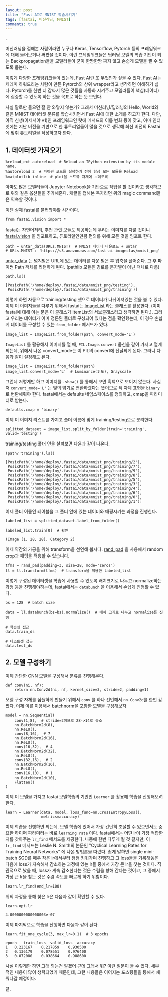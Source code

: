 ```yaml
---
layout: post
title: "Fast AI로 MNIST 학습시키기"
tags: [fastai, 머신러닝, MNIST]
comments: true
---
```


.

머신러닝을 접해본 사람이라면 누구나 Keras, Tensorflow, Pytorch 등의 프레임워크에 대해 들어보거나 써봤을 것이다. 이런 프레임워크들은 딥러닝 모델의 학습 기반이 되는 Backpropagation들을 모델러들이 굳이 한땀한땀 짜지 않고 손쉽게 모델을 짤 수 있도록 돕는다. 

이렇게 다양한 프레임워크들이 있는데, Fast AI란 또 무엇인가 싶을 수 있다. Fast AI는 제레미 하워드라는 사람이 만든 Pytorch의 상위 wrapper라고 생각하면 이해하기 쉽다. Pytorch를 한번 더 감싸서 많은 것들을 자동화 시켜주고 모델러들이 핵심(데이터)에 집중할 수 있도록 하는 것을 목표로 하는 듯 보인다.

사실 말로만 들으면 잘 안 와닿지 않는가? 그래서 머신러닝/딥러닝의 Hello, World와 같은 MNIST 데이터셋 분류를 학습시키면서 Fast AI에 대한 소개를 하고자 한다. 다만, 아직 신생(이제서야 v1)인 프레임워크인 탓에 메서드의 이름 변화 등이 잦고, 아마 인터넷에는 지난 버전을 기반으로 한 튜토리얼들이 많을 것으로 생각해 최신 버전의 Fastai에 맞춰 튜토리얼을 작성하고자 한다.

## 1. 데이터셋 가져오기

    %reload_ext autoreload  # Reload an IPython extension by its module name.
    %autoreload 2  # 파이썬 코드를 실행하기 전에 항상 모든 모듈을 Reload
    %matplotlib inline  # plot을 노트북 자체에 보이도록

아마도 많은 모델러들이 Jupyter Notebook을 기반으로 작업을 할 것이라고 생각하므로 위와 같은 옵션들을 추가해준다. 캐글을 접해본 독자라면 위의 magic command들은 익숙할 것이다. 

이젠 실제 fastai를 불러와야할 시간이다.

    from fastai.vision import *

fastai는 자연어처리, 추천 관련 모듈도 제공하는데 우리는 이미지를 다룰 것이니 [fastai.vision](http://fastai.vision) 을 임포트하고, 튜토리얼인만큼 편의를 위해 모든 것을 임포트 한다.

    path = untar_data(URLs.MNIST)  # MNIST 데이터 다운로드 + untar
    # URLs.MNIST : 'https://s3.amazonaws.com/fast-ai-imageclas/mnist_png'

[untar_data](https://s3.amazonaws.com/fast-ai-imageclas/mnist_png) 는 넘겨받은 URL에 있는 데이터를 다운 받은 후 압축을 풀어준다. 그 후 파이썬 Path 객체를 리턴하게 된다. (pathlib 모듈은 경로를 문자열이 아닌 객체로 다룸)

    path.ls()
    
    [PosixPath('/home/deploy/.fastai/data/mnist_png/testing'),
     PosixPath('/home/deploy/.fastai/data/mnist_png/training')]

이렇게 하면 자동으로 training/testing 셋으로 데이터가 나뉘어져있는 것을 볼 수 있다. 이제 이 이미지들을 다루기 위해서 fastai는 [ImageList](https://docs.fast.ai/vision.data.html#ImageList) 라는 클래스를 활용한다. (이미 fastai에 대해 아는 분은 이 클래스가 ItemList의 서브클래스라고 생각하면 된다.). 그리고 우리는 데이터가 이미 정돈된 폴더로 구성되어 있다는 점을 확인했는데, 이 경우 손쉽게 데이터를 구성할 수 있는 `from_folder` 메서드가 있다.

    image_list = ImageList.from_folder(path, convert_mode='L')

`ImageList` 를 활용해서 이미지를 열 때, `PIL.Image.convert` 옵션을 같이 가지고 열게 되는데, 위에서 나온 convert_mode는 이 PIL의 convert에 전달되게 된다. 그러니 다음과 같이 설정해도 된다.

    image_list = ImageList.from_folder(path)
    image_list.convert_mode='L'  # Luminance(휘도), Grayscale

그런데 저렇게만 하고 이미지를 `.show()` 를 통해서 보면 흑백으로 보이지 않는다. 사실 저 `convert_mode='L'` 는 빛의 밝기로 변환하겠다는 뜻이므로 색 자체 표현을 `binary` 로 변환해줘야 한다. fastai에서는 defaults 네임스페이스를 정의하고, cmap을 파라미터로 받는다. 

    defaults.cmap = 'binary'

이제 이 이미지 리스트를 가지고 폴더 이름에 맞게 training/testing으로 분리한다.

    splitted_dataset = image_list.split_by_folder(train='training', valid='testing')

training/testing 폴더 안을 살펴보면 다음과 같이 나온다.

    (path/'training').ls()
    
    [PosixPath('/home/deploy/.fastai/data/mnist_png/training/2'),
     PosixPath('/home/deploy/.fastai/data/mnist_png/training/7'),
     PosixPath('/home/deploy/.fastai/data/mnist_png/training/9'),
     PosixPath('/home/deploy/.fastai/data/mnist_png/training/8'),
     PosixPath('/home/deploy/.fastai/data/mnist_png/training/5'),
     PosixPath('/home/deploy/.fastai/data/mnist_png/training/3'),
     PosixPath('/home/deploy/.fastai/data/mnist_png/training/4'),
     PosixPath('/home/deploy/.fastai/data/mnist_png/training/6'),
     PosixPath('/home/deploy/.fastai/data/mnist_png/training/0'),
     PosixPath('/home/deploy/.fastai/data/mnist_png/training/1')]

이제 폴더 이름인 레이블을 그 폴더 안에 있는 데이터와 매핑시키는 과정을 진행한다.

    labeled_list = splitted_dataset.label_from_folder()
    
    labeled_list.train[0]  # 확인
    
    (Image (1, 28, 28), Category 2)

이제 약간의 가공을 위해 transform을 선언해 봅시다. [rand_pad](https://docs.fast.ai/vision.transform.html#rand_pad) 을 사용해서 random crop과 패딩을 적용할 수 있습니다. 

    tfms = rand_pad(padding=3, size=28, mode='zeros')
    ll = ll.transform(tfms)  # transform을 적용한 labeled_list

이렇게 구성된 데이터셋을 학습에 사용할 수 있도록 배치크기로 나누고 normalize하는 과정 등을 진행해야하는데, fastai에서는 `databunch` 을 이용해서 손쉽게 진행할 수 있다.

    bs = 128  # batch size
    
    data = ll.databunch(bs=bs).normalize()  # 배치 크기로 나누고 normalize를 진행
    
    # 학습셋 접근
    data.train_ds
    
    # 테스트셋 접근
    data.test_ds

## 2. 모델 구성하기

이제 간단한 CNN 모델을 구성해서 분류를 진행해본다.

    def conv(ni, nf):
        return nn.Conv2d(ni, nf, kernel_size=3, stride=2, padding=1)

모델 구성 자체를 심플하게 만들기 위해서 `conv` 를 하나 선언해서 `nn.Conv2d`를 한번 감쌌다. 이제 이를 이용해서 [batchnorm](https://pytorch.org/docs/stable/nn.html)을 포함한 모델을 구성해보자

    model = nn.Sequential(
        conv(1,8),  # stride=2이므로 28->14로 축소
        nn.BatchNorm2d(8),
        nn.ReLU(),
        conv(8,16),  # 7
        nn.BatchNorm2d(16),
        nn.ReLU(),
        conv(16,32),  # 4
        nn.BatchNorm2d(32),
        nn.ReLU(),
        conv(32,16),  # 2
        nn.BatchNorm2d(16),
        nn.ReLU(),
        conv(16,10),  # 1
        nn.BatchNorm2d(10),
        Flatten()
    )

이제 이 모델을 가지고 fastai 모델학습의 기반인 `Learner` 를 활용해 학습을 진행해보려 한다.

    learn = Learner(data, model, loss_func=nn.CrossEntropyLoss(),
                    metrics=accuracy)

이제 학습을 진행하면 되는데, 모델 학습에 있어서 가장 간단히 조절할 수 있으면서도 중요한 하이퍼 파라미터는 바로 `learning rate` 이다. fastai에서는 어떤 lr이 가장 적합한지를 찾아주는 `lr_find` 메서드를 제공한다. 나중에 한번 다루게 될 것 같지만, 이 `lr_find` 메서드는 Leslie N. Smith의 논문인 "Cyclical Learning Rates for Training Neural Networks" 에 나온 방법론을 따랐다. 쉽게 말하면 single mini-batch SGD를 매우 작은 lr에서부터 점점 키워가며 진행하고 그 loss들을 기록해놓은 다음에 loss가 지속해서 감소하는 과정에 있는 lr들 중에서 가장 큰 lr을 찾는 것이다. 직관적으로 봤을 때, loss가 계속 감소한다는 것은 수렴을 향해 간다는 것이고, 그 중에서 가장 큰 lr을 찾는 것은 수렴 속도를 빠르게 하기 위함이다.

    learn.lr_find(end_lr=100)

위의 과정을 통해 찾은 lr은 다음과 같이 확인할 수 있다.

    learn.opt.lr
    
    4.0000000000000003e-07

이제 마지막으로 학습을 진행하면 다음과 같이 된다.

    learn.fit_one_cycle(3, max_lr=0.1)  # 3 epochs
    
    epoch	train_loss	valid_loss	accuracy
    1	0.223167	0.217859	0.930500
    2	0.136179	0.078651	0.976400
    3	0.072080	0.038664	0.988600

사실 이렇게만 하면 그래 되는건 알겠어 근데 그래서 뭐? 이런 질문이 들 수 있다. 세부적인 내용이 많이 생략되었기 때문인데, 그런 내용들은 이어지는 포스팅들을 통해서 채워나갈 예정이다.

끝.

